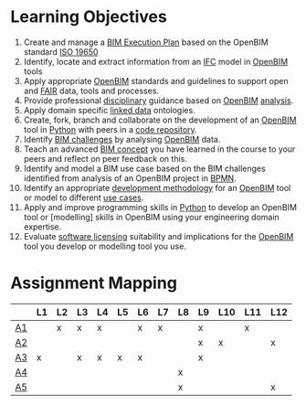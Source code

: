 # Learning Objectives
1. Create and manage a [BIM Execution Plan] based on the OpenBIM standard [ISO 19650]
2. Identify, locate and extract information from an [IFC] model in [OpenBIM] tools
3. Apply appropriate [OpenBIM] standards and guidelines to support open and [FAIR] data, tools and processes.
4. Provide professional [disciplinary] guidance based on [OpenBIM] [analysis].
5. Apply domain specific [linked data] ontologies.
6. Create, fork, branch and collaborate on the development of an [OpenBIM] tool in [Python] with peers in a [code repository].
7. Identify [BIM challenges] by analysing [OpenBIM] data.
8. Teach an advanced [BIM concept] you have learned in the course to your peers and reflect on peer feedback on this.
9. Identify and model a BIM use case based on the BIM challenges identified from analysis of an OpenBIM project in [BPMN].
10. Identify an appropriate [development methodology] for an [OpenBIM] tool or model to different [use cases].
11. Apply and improve programming skills in [Python] to develop an OpenBIM tool or [modelling] skills in OpenBIM using your engineering domain expertise.
12. Evaluate [software licensing] suitability and implications for the [OpenBIM] tool you develop or modelling tool you use.

# Assignment Mapping

|      | L1 | L2 | L3 | L4 | L5 | L6 | L7 | L8 | L9 | L10 | L11 | L12 |
|------|----|----|----|----|----|----|----|----|----|-----|-----|-----|
| [A1] |    |  x |  x | x  |    | x  |  x |    | x  |     |  x  |     |
| [A2] |    |    |    |    |    |    |    |    | x  |  x  |     |  x  |
| [A3] | x  |    |  x | x  | x  | x  |    |    | x  |     |     |     |
| [A4] |    |    |    |    |    |    |    | x  |    |     |     |     |
| [A5] |    |    |    |    |    |    |    | x  |    |     |     |  x  |

<!-- links -->
[BIM Execution Plan]: /Concepts/BIMExecutionPlan
[BPMN]: /Concepts/BPMN
[BIM challenges]: /Uses/index
[development methodology]: /Concepts/DevelopmentMethodology
[disciplinary]: /Focus/index
[IFC]: /Concepts/IFC
[OpenBIM]: /Concepts/OpenBIM
[Python]: /Concepts/Python
[FAIR]: /Concepts/FAIR
[code repository]: /Concepts/Github
[BIM concept]: /Concepts/index
[use cases]: /Uses/index
[modeller]: /Roles/index
[software licensing]: /Concepts/SoftwareLicences
[ISO 19650]: /Concepts/ISO19650
[analysis]: /Roles/Analyst
[Linked Data]: /Concepts/LinkedData

[A1]: /Assignments/A1
[A2]: /Assignments/A2
[A3]: /Assignments/A3
[A4]: /Assignments/A4
[A5]: /Assignments/A5
